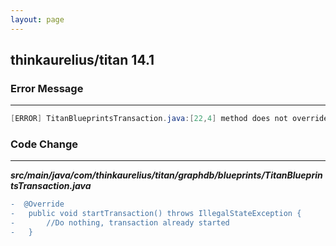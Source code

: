 ```yaml
---
layout: page
---
```

## thinkaurelius/titan 14.1


### Error Message

---------------------

```java
[ERROR] TitanBlueprintsTransaction.java:[22,4] method does not override or implement a method from a supertype 
```

### Code Change

---------------------

***src/main/java/com/thinkaurelius/titan/graphdb/blueprints/TitanBlueprintsTransaction.java***

```diff
-  @Override
-   public void startTransaction() throws IllegalStateException {
-       //Do nothing, transaction already started
-   }
```